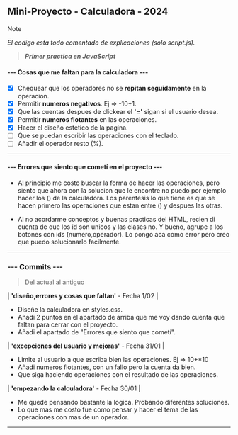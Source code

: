 ## Mini-Proyecto - Calculadora - 2024

> [!NOTE]
> _El codigo esta todo comentado de explicaciones (solo script.js)._

> **_Primer practica en JavaScript_**

#### --- Cosas que me faltan para la calculadora ---

* [x] Chequear que los operadores no se **repitan seguidamente** en la operacion. 
* [x] Permitir **numeros negativos**. Ej => -10+1.
* [x] Que las cuentas despues de clickear el **'='** sigan si el usuario desea.
* [x] Permitir **numeros flotantes** en las operaciones.
* [x] Hacer el diseño estetico de la pagina.
* [ ] Que se puedan escribir las operaciones con el teclado.
* [ ] Añadir el operador resto (%).
___

#### --- Errores que siento que cometí en el proyecto ---

* Al principio me costo buscar la forma de hacer las operaciones, pero siento que ahora con la solucion que le encontre no puedo por ejemplo hacer los () de la calculadora. Los parentesis lo que tiene es que se hacen primero las operaciones que estan entre () y despues las otras.

* Al no acordarme conceptos y buenas practicas del HTML, recien di cuenta de que los id son unicos y las clases no. Y bueno, agrupe a los botones con ids (numero,operador). Lo pongo aca como error pero creo que puedo solucionarlo facilmente.
___

### --- Commits --- 

> Del actual al antiguo

| **'diseño,errores y cosas que faltan'** - Fecha 1/02 |

* Diseñe la calculadora en styles.css.
* Añadi 2 puntos en el apartado de arriba que me voy dando cuenta que faltan para cerrar con el proyecto. 
* Añadi el apartado de "Errores que siento que cometí".

| **'excepciones del usuario y mejoras'** - Fecha 31/01 |

* Limite al usuario a que escriba bien las operaciones. Ej => 10+*10
* Añadi numeros flotantes, con un fallo pero la cuenta da bien.
* Que siga haciendo operaciones con el resultado de las operaciones.

| **'empezando la calculadora'** - Fecha 30/01 |

* Me quede pensando bastante la logica. Probando diferentes soluciones.
* Lo que mas me costo fue como pensar y hacer el tema de las operaciones con mas de un operador.
___